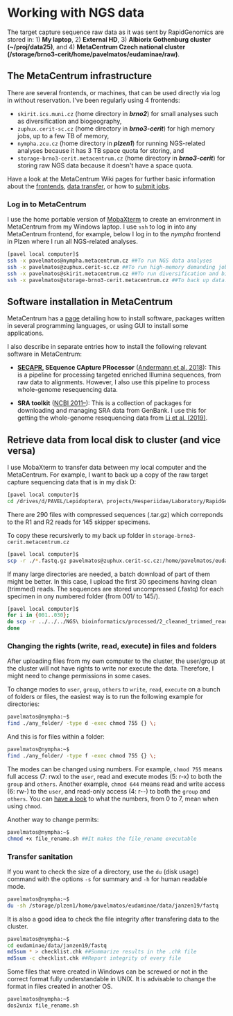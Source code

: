 # Working with NGS data

The target capture sequence raw data as it was sent by RapidGenomics are stored in: 1) **My laptop**, 2) **External HD**, 3) **Albiorix Gothenburg cluster (~/proj/data25)**, and 4) **MetaCentrum Czech national cluster (/storage/brno3-cerit/home/pavelmatos/eudaminae/raw)**.

## The MetaCentrum infrastructure
There are several frontends, or machines, that can be used directly via log in without reservation. I've been regularly using 4 frontends:
- `skirit.ics.muni.cz` (home directory in **_brno2_**) for small analyses such as diversification and biogeography,
- `zuphux.cerit-sc.cz` (home directory in **_brno3-cerit_**) for high memory jobs, up to a few TB of memory,
- `nympha.zcu.cz` (home directory in **_plzen1_**) for running NGS-related analyses because it has 3 TB space quota for storing, and
- `storage-brno3-cerit.metacentrum.cz` (home directory in **_brno3-cerit_**) for storing raw NGS data because it doesn't have a space quota.

Have a look at the MetaCentrum Wiki pages for further basic information about the [frontends](https://wiki.metacentrum.cz/wiki/Frontend), [data transfer](https://wiki.metacentrum.cz/wiki/Working_with_data), or how to [submit jobs](https://wiki.metacentrum.cz/wiki/How_to_compute/Batch_jobs).

### Log in to MetaCentrum
I use the home portable version of [MobaXterm](https://mobaxterm.mobatek.net/download-home-edition.html) to create an environment in MetaCentrum from my Windows laptop. I use `ssh` to log in into any MetaCentrum frontend, for example, below I log in to the _nympha_ frontend in Plzen where I run all NGS-related analyses.

```bash
[pavel local computer]$
ssh -x pavelmatos@nympha.metacentrum.cz ##To run NGS data analyses
ssh -x pavelmatos@zuphux.cerit-sc.cz ##To run high-memory demanding jobs
ssh -x pavelmatos@skirit.metacentrum.cz ##To run diversification and biogeography analyses
ssh -x pavelmatos@storage-brno3-cerit.metacentrum.cz ##To back up data. This is the same as @zuphux.cerit-sc.cz but can't run any job here
```
## Software installation in MetaCentrum
MetaCentrum has a [page](https://wiki.metacentrum.cz/wiki/How_to_install_an_application) detailing how to install software, packages written in several programming languages, or using GUI to install some applications.

I also describe in separate entries how to install the following relevant software in MetaCentrum:

- **[SECAPR](https://github.com/pavelm14/Eudaminae_phylogeny/blob/master/bioinformatics/installations/SECAPR.md), SEquence CApture PRocessor** ([Andermann et al. 2018](https://doi.org/10.7717/peerj.5175)): This is a pipeline for processing targeted enriched Illumina sequences, from raw data to alignments. However, I also use this pipeline to process whole-genome resequencing data.

- **SRA toolkit** ([NCBI 2011&ndash;](https://www.ncbi.nlm.nih.gov/books/NBK158900/)): This is a collection of packages for downloading and managing SRA data from GenBank. I use this for getting the whole-genome resequencing data from [Li et al. (2019)](https://www.pnas.org/content/116/13/6232).

## Retrieve data from local disk to cluster (and vice versa)
I use MobaXterm to transfer data between my local computer and the MetaCentrum. For example, I want to back up a copy of the raw target capture sequencing data that is in my disk D:

```bash
[pavel local computer]$
cd /drives/d/PAVEL/Lepidoptera\ projects/Hesperiidae/Laboratory/RapidGenomics/data/raw/
```

There are 290 files with compressed sequences (.tar.gz) which correponds to the R1 and R2 reads for 145 skipper specimens.

To copy these recursiverly to my back up folder in `storage-brno3-cerit.metacentrum.cz`

```bash
[pavel local computer]$
scp -r ./*.fastq.gz pavelmatos@zuphux.cerit-sc.cz:/home/pavelmatos/eudaminae/raw
```

If many large directories are needed, a batch download of part of them might be better. In this case, I upload the first 30 specimens having clean (trimmed) reads. The sequences are stored uncompressed (.fastq) for each specimen in ony numbered folder (from 001/ to 145/).

```bash
[pavel local computer]$
for i in {001..030}; 
do scp -r ../../../NGS\ bioinformatics/processed/2_cleaned_trimmed_reads/"$i"_clean/ pavelmatos@nympha.metacentrum.cz:/home/pavelmatos/eudaminae/processed/2_cleaned_trimmed_reads;
done
```

### Changing the rights (write, read, execute) in files and folders
After uploading files from my own computer to the cluster, the user/group at the cluster will not have rights to write nor execute the data. Therefore, I might need to change permissions in some cases.

To change modes to `user`, `group`, `others` to `write`, `read`, `execute` on a bunch of folders or files, the easiest way is to run the following example for directories:

```bash
pavelmatos@nympha:~$
find ./any_folder/ -type d -exec chmod 755 {} \;
```

And this is for files within a folder:

```bash
pavelmatos@nympha:~$
find ./any_folder/ -type f -exec chmod 755 {} \;
```

The modes can be changed using numbers. For example, `chmod 755` means full access (7: rwx) to the `user`, read and execute modes (5: r-x) to both the `group` and `others`. Another example, `chmod 644` means read and write access (6: rw-) to the `user`, and read-only access (4: r--) to both the `group` and `others`. You can [have a look](https://en.wikipedia.org/wiki/Chmod) to what the numbers, from 0 to 7, mean when using `chmod`.

Another way to change permits:

```bash
pavelmatos@nympha:~$
chmod +x file_rename.sh ##It makes the file_rename executable
```

### Transfer sanitation
If you want to check the size of a directory, use the `du` (disk usage) command with the options `-s` for summary and `-h` for human readable mode.

```bash
pavelmatos@nympha:~$
du -sh /storage/plzen1/home/pavelmatos/eudaminae/data/janzen19/fastq
```

It is also a good idea to check the file integrity after transfering data to the cluster.

```bash
pavelmatos@nympha:~$
cd eudaminae/data/janzen19/fastq
md5sum * > checklist.chk ##Summarize results in the .chk file
md5sum -c checklist.chk ##Report integrity of every file
```

Some files that were created in Windows can be screwed or not in the correct format fully understandable in UNIX. It is advisable to change the format in files created in another OS.

```bash
pavelmatos@nympha:~$
dos2unix file_rename.sh
```
